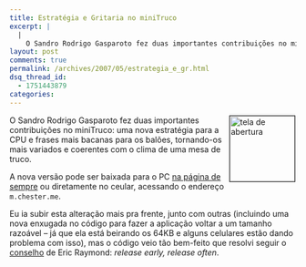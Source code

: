 ```yaml
---
title: Estratégia e Gritaria no miniTruco
excerpt: |
  |
    O Sandro Rodrigo Gasparoto fez duas importantes contribuições no miniTruco: uma nova estratégia para a CPU e frases mais bacanas para os balões, tornando-os mais variados e coerentes com o clima de uma mesa de truco. A nova versão pode...
layout: post
comments: true
permalink: /archives/2007/05/estrategia_e_gr.html
dsq_thread_id:
  - 1751443879
categories:
---
```

<img title="tela de abertura" src="//chester.me/archives/img/minitruco3_abertura.png" width="114" height="115" align="right" border="1" style="margin-right:2px" />O Sandro Rodrigo Gasparoto fez duas importantes contribuições no miniTruco: uma nova estratégia para a CPU e frases mais bacanas para os balões, tornando-os mais variados e coerentes com o clima de uma mesa de truco.

A nova versão pode ser baixada para o PC [na página de sempre][1] ou diretamente no ceular, acessando o endereço `m.chester.me`.

Eu ia subir esta alteração mais pra frente, junto com outras (incluindo uma nova enxugada no código para fazer a aplicação voltar a um tamanho razoável &#8211; já que ela está beirando os 64KB e alguns celulares estão dando problema com isso), mas o código veio tão bem-feito que resolvi seguir o [conselho][2] de Eric Raymond: *release early, release often*.

 [1]: //chester.me/archives/2006/01/mt.html
 [2]: http://www.ime.usp.br/~is/ddt/mac333/aulas/tema-6-15abr99.html
